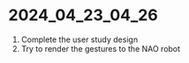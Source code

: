 # 2024_04_23_04_26

1. Complete the user study design
1. Try to render the gestures to the NAO robot
